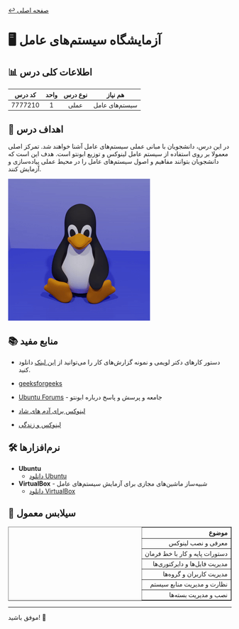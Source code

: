 
[↩️ صفحه اصلی](/README.md)

# 🖥️ آزمایشگاه سیستم‌های عامل

## 📊 اطلاعات کلی درس
| کد درس | واحد | نوع درس | هم نیاز |
|:------:|:----:|:-------:|:--------:|
| 7777210 |  1   | عملی    | سیستم‌های عامل |

## 🎯 اهداف درس
در این درس، دانشجویان با مبانی عملی سیستم‌های عامل آشنا خواهند شد. تمرکز اصلی معمولا بر روی استفاده از سیستم عامل لینوکس و توزیع ابونتو است. هدف این است که دانشجویان بتوانند مفاهیم و اصول سیستم‌های عامل را در محیط عملی پیاده‌سازی و آزمایش کنند.

![gif](./تصاویر/gif.gif)

## 📚 منابع مفید
- دستور کارهای دکتر لویمی و نمونه گزارش‌های کار را می‌توانید از [این لینک](https://github.com/CE-SCU/scu-computer-engineering-courses/tree/main/%D9%86%DB%8C%D9%85%D8%B3%D8%A7%D9%84%206/%D8%A2%D8%B2%D9%85%D8%A7%DB%8C%D8%B4%DA%AF%D8%A7%D9%87%20%D8%B3%DB%8C%D8%B3%D8%AA%D9%85%20%D9%87%D8%A7%DB%8C%20%D8%B9%D8%A7%D9%85%D9%84/%D8%AF%DA%A9%D8%AA%D8%B1%20%D9%84%D9%88%DB%8C%D9%85%DB%8C) دانلود کنید.

- [geeksforgeeks](https://www.geeksforgeeks.org/linux-tutorial/)

- [Ubuntu Forums](https://ubuntuforums.org/) - جامعه و پرسش و پاسخ درباره ابونتو

- [لینوکس برای آدم های شاد](https://www.youtube.com/playlist?list=PL-tKrPVkKKE2AniHDmp6zK9KGD1sjf0bd)

- [لینوکس و زندگی](https://linuxbook.ir/chapters/linux_philosophy.html)


## 🛠️ نرم‌افزارها
- **Ubuntu** 
  - [دانلود Ubuntu](https://ubuntu.com/download)
- **VirtualBox** - شبیه‌ساز ماشین‌های مجازی برای آزمایش سیستم‌های عامل
  - [دانلود VirtualBox](https://www.virtualbox.org/)

## 📅 سیلابس معمول
<div style="text-align: right; direction: rtl;">
    <table border="1">
        <thead>
            <tr>
                <th>موضوع</th>
            </tr>
        </thead>
        <tbody>
            <tr>
                <td>معرفی و نصب لینوکس</td>
            </tr>
            <tr>
                <td>دستورات پایه و کار با خط فرمان</td>
            </tr>
            <tr>
                <td>مدیریت فایل‌ها و دایرکتوری‌ها</td>
            </tr>
            <tr>
                <td>مدیریت کاربران و گروه‌ها</td>
            </tr>
            <tr>
                <td>نظارت و مدیریت منابع سیستم</td>
            </tr>
            <tr>
                <td>نصب و مدیریت بسته‌ها</td>
            </tr>
        </tbody>
    </table>
</div>


---

موفق باشید! 🚀
